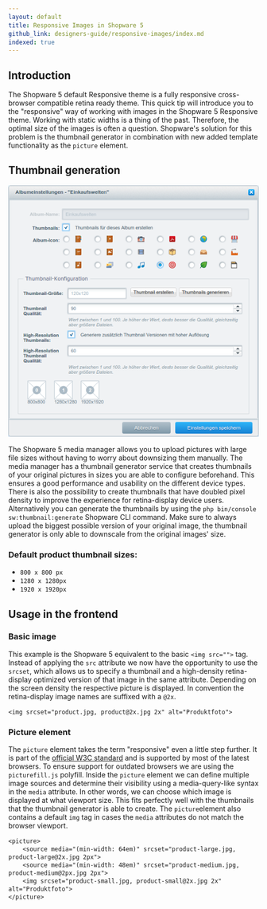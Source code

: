 ```yaml
---
layout: default
title: Responsive Images in Shopware 5
github_link: designers-guide/responsive-images/index.md
indexed: true
---
```


## Introduction

The Shopware 5 default Responsive theme is a fully responsive cross-browser compatible retina ready theme. This quick tip will introduce you to the "responsive" way of working with images in the Shopware 5 Responsive theme. Working with static widths is a thing of the past. Therefore, the optimal size of the images is often a question. Shopware's solution for this problem is the thumbnail generator in combination with new added template functionality as the `picture` element.

## Thumbnail generation

![Media Manager thumbnail generation](media-manager.png)

The Shopware 5 media manager allows you to upload pictures with large file sizes without having to worry about downsizing them manually. The media manager has a thumbnail generator service that creates thumbnails of your original pictures in sizes you are able to configure beforehand. This ensures a good performance and usability on the different device types. There is also the possibility to create thumbnails that have doubled pixel density to improve the experience for retina-display device users. Alternatively you can generate the thumbnails by using the `php bin/console sw:thumbnail:generate` Shopware CLI command. Make sure to always upload the biggest possible version of your original image, the thumbnail generator is only able to downscale from the original images' size.

### Default product thumbnail sizes:
+ `800 x 800 px`
+ `1280 x 1280px`
+ `1920 x 1920px`

## Usage in the frontend

### Basic image
This example is the Shopware 5 equivalent to the basic `<img src="">` tag. Instead of applying the `src` attribute we now have the opportunity to use the `srcset`, which allows us to specify a thumbnail and a high-density retina-display optimized version of that image in the same attribute. Depending on the screen density the respective picture is displayed. In convention the retina-display image names are suffixed with a `@2x`.

```smarty
<img srcset="product.jpg, product@2x.jpg 2x" alt="Produktfoto">
```

### Picture element
The `picture` element takes the term "responsive" even a little step further. It is part of the [official W3C standard](http://www.w3.org/html/wg/drafts/html/master/semantics.html#the-picture-element "W3C picture element specifications") and is supported by most of the latest browsers. To ensure support for outdated browsers we are using the `picturefill.js` polyfill. Inside the `picture` element we can define multiple image sources and determine their visibility using a media-query-like syntax in the `media` attribute. In other words, we can choose which image is displayed at what viewport size. This fits perfectly well with the thumbnails that the thumbnail generator is able to create. The `picture`element also contains a default `img` tag in cases the `media` attributes do not match the browser viewport.

```smarty
<picture>
    <source media="(min-width: 64em)" srcset="product-large.jpg, product-large@2x.jpg 2px">
    <source media="(min-width: 48em)" srcset="product-medium.jpg, product-medium@2px.jpg 2px">
    <img srcset="product-small.jpg, product-small@2x.jpg 2x" alt="Produktfoto">
</picture>
```